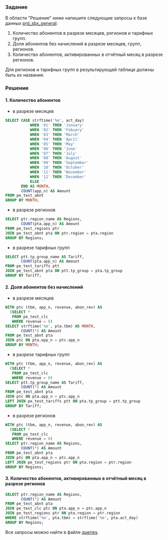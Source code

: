 ### Задание

В области "Решение" ниже напишите следующие запросы к базе 
данных [prd_sbx_general](https://github.com/lprosh/junior-analyst-portfolio/blob/main/sql/mts/description_db.md):

1. Количество абонентов в разрезе месяцев, регионов и тарифных групп.
2. Доля абонентов без начислений в разрезе месяцев, групп, регионов.
3. Количество абонентов, активированных в отчётный месяц 
в разрезе регионов.

Для регионов и тарифных групп в результирующей таблице 
должны быть их названия.


### Решение

#### 1. Количество абонентов 

- в разрезе месяцев
```sql
SELECT CASE strftime('%m', act_day)
           WHEN '01' THEN 'January'
           WHEN '02' THEN 'Febuary'
           WHEN '03' THEN 'March'
           WHEN '04' THEN 'April'
           WHEN '05' THEN 'May'
           WHEN '06' THEN 'June'
           WHEN '07' THEN 'July'
           WHEN '08' THEN 'August'
           WHEN '09' THEN 'September'
           WHEN '10' THEN 'October'
           WHEN '11' THEN 'November'
           WHEN '12' THEN 'December'
           ELSE ''
       END AS MONTH,
       COUNT(app_n) AS Amount
FROM pe_test_abnt
GROUP BY MONTH;
```

- в разрезе регионов
```sql
SELECT ptr.region_name AS Regions,
       COUNT(pta.app_n) AS Amount
FROM pe_test_regions ptr
JOIN pe_test_abnt pta ON ptr.region = pta.region
GROUP BY Regions;
```

- в разрезе тарифных групп
```sql
SELECT ptt.tp_group_name AS Tariff,
       COUNT(pta.app_n) AS Amount
FROM pe_test_tariffs ptt
JOIN pe_test_abnt pta ON ptt.tp_group = pta.tp_group
GROUP BY Tariff;
```

#### 2. Доля абонентов без начислений 

- в разрезе месяцев
```sql
WITH ptc (tbm, app_n, revenue, abon_rev) AS
  (SELECT *
   FROM pe_test_clc
   WHERE revenue = 0)
SELECT strftime('%m', pta.tbm) AS MONTH,
       COUNT(*) AS Amount
FROM pe_test_abnt pta
JOIN ptc ON pta.app_n = ptc.app_n
GROUP BY MONTH;
```

- в разрезе тарифных групп
```sql
WITH ptc (tbm, app_n, revenue, abon_rev) AS
  (SELECT *
   FROM pe_test_clc
   WHERE revenue = 0)
SELECT ptt.tp_group_name AS Tariff,
       COUNT(*) AS Amount
FROM pe_test_abnt pta
JOIN ptc ON pta.app_n = ptc.app_n
LEFT JOIN pe_test_tariffs ptt ON pta.tp_group = ptt.tp_group
GROUP BY Tariff;
```

- в разрезе регионов
```sql
WITH ptc (tbm, app_n, revenue, abon_rev) AS
  (SELECT *
   FROM pe_test_clc
   WHERE revenue = 0)
SELECT ptr.region_name AS Regions,
       COUNT(*) AS Amount
FROM pe_test_abnt pta
JOIN ptc ON pta.app_n = ptc.app_n
LEFT JOIN pe_test_regions ptr ON pta.region = ptr.region
GROUP BY Regions;
```

#### 3. Количество абонентов, активированных в отчётный месяц в разрезе регионов

```sql
SELECT ptr.region_name AS Regions,
       COUNT(*) AS Amount
FROM pe_test_abnt pta
JOIN pe_test_clc ptc ON pta.app_n = ptc.app_n
JOIN pe_test_regions ptr ON pta.region = ptr.region
WHERE strftime('%m', pta.tbm) = strftime('%m', pta.act_day)
GROUP BY Regions;
```

Все запросы можно найти в файле [queries](https://github.com/lprosh/junior-analyst-portfolio/blob/main/sql/mts/queries.sql).